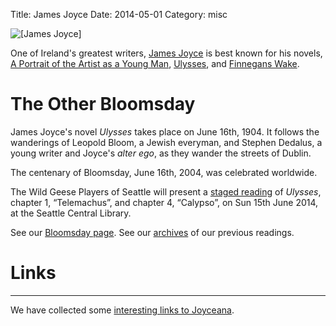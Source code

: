 Title: James Joyce
Date: 2014-05-01
Category: misc

![[James Joyce]]({filename}images/jj2.jpg)

One of Ireland's greatest writers, [James
Joyce](http://en.wikipedia.org/wiki/James_Joyce) is best known for his
novels, [A Portrait of the Artist as a Young
Man](http://en.wikipedia.org/wiki/A_Portrait_of_the_Artist_as_a_Young_Man),
[Ulysses](http://en.wikipedia.org/wiki/Ulysses_(novel)), and [Finnegans
Wake](http://en.wikipedia.org/wiki/Finnegans_Wake).

# The Other Bloomsday

James Joyce's novel *Ulysses* takes place on June 16th, 1904. It follows
the wanderings of Leopold Bloom, a Jewish everyman, and Stephen Dedalus,
a young writer and Joyce's *alter ego*, as they wander the streets of
Dublin.

The centenary of Bloomsday, June 16th, 2004, was celebrated worldwide.

The Wild Geese Players of Seattle will present a [staged
reading]({filename}Bloomsday/2014.md "The Other Bloomsday") of *Ulysses*,
chapter 1, “Telemachus”, and chapter 4, “Calypso”, on Sun 15th June
2014, at the Seattle Central Library.

See our [Bloomsday page]({filename}Bloomsday/index.md). See our
[archives](.{filename}archives.md) of our previous readings.

# Links
-----

We have collected some [interesting links to Joyceana]({filename}links.md).
